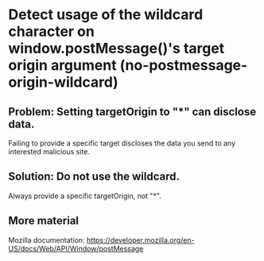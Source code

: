 # Detect usage of the wildcard character on window.postMessage()'s target origin argument (no-postmessage-origin-wildcard)

## Problem: Setting targetOrigin to "\*" can disclose data.

Failing to provide a specific target discloses the data you send to any interested malicious site.

## Solution: Do not use the wildcard.

Always provide a specific targetOrigin, not "\*".

## More material

Mozilla documentation: https://developer.mozilla.org/en-US/docs/Web/API/Window/postMessage
